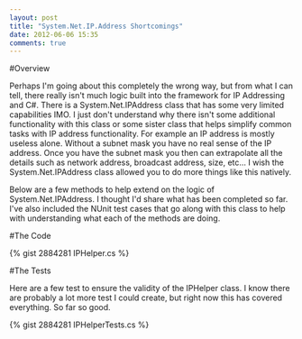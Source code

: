 ```yaml
---
layout: post
title: "System.Net.IP.Address Shortcomings"
date: 2012-06-06 15:35
comments: true
---
```


#Overview

Perhaps I'm going about this completely the wrong way, but from what I can tell, there really isn't much logic built into the framework for IP Addressing and C#. There is a System.Net.IPAddress class that has some very limited capabilities IMO. I just don't understand why there isn't some additional functionality with this class or some sister class that helps simplify common tasks with IP address functionality. For example an IP address is mostly useless alone. Without a subnet mask you have no real sense of the IP address. Once you have the subnet mask you then can extrapolate all the details such as network address, broadcast address, size, etc... I wish the System.Net.IPAddress class allowed you to do more things like this natively.

Below are a few methods to help extend on the logic of System.Net.IPAddress. I thought I'd share what has been completed so far. I've also included the NUnit test cases that go along with this class to help with understanding what each of the methods are doing.

#The Code

{% gist 2884281 IPHelper.cs %}

#The Tests

Here are a few test to ensure the validity of the IPHelper class. I know there are probably a lot more test I could create, but right now this has covered everything. So far so good.

{% gist 2884281 IPHelperTests.cs %}